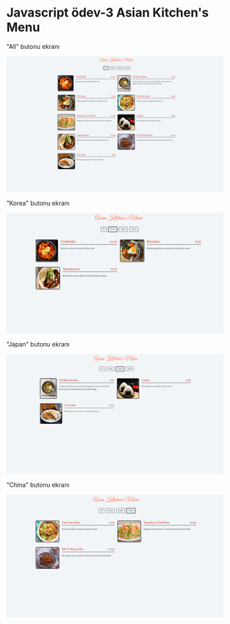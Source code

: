 # Javascript ödev-3 Asian Kitchen's Menu

"All" butonu ekranı

![Javascript odev-3](./screenshots/image1.png?raw=true)

"Korea" butonu ekranı

![Javascript odev-3](./screenshots/image2.png?raw=true)

"Japan" butonu ekranı

![Javascript odev-3](./screenshots/image3.png?raw=true)

"China" butonu ekranı

![Javascript odev-3](./screenshots/image4.png?raw=true)